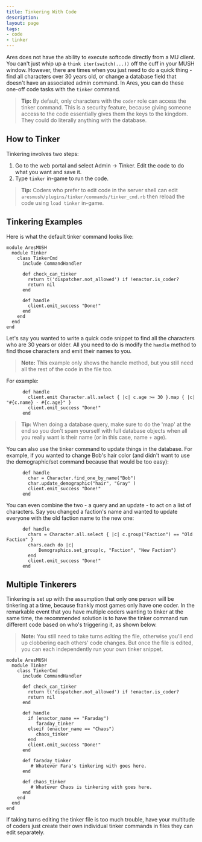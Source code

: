 ```yaml
---
title: Tinkering With Code
description:
layout: page
tags: 
- code
- tinker
---
```


Ares does not have the ability to execute softcode directly from a MU client.  You can't just whip up a `think iter(switch(...))` off the cuff in your MUSH window.   However, there are times when you just need to do a quick thing - find all characters over 30 years old, or change a database field that doesn't have an associated admin command.  In Ares, you can do these one-off code tasks with the `tinker` command.

> **Tip:** By default, only characters with the `coder` role can access the tinker command.  This is a security feature, because giving someone access to the code essentially gives them the keys to the kingdom.  They could do literally anything with the database.

## How to Tinker

Tinkering involves two steps:

1. Go to the web portal and select Admin -> Tinker.  Edit the code to do what you want and save it.
2. Type `tinker` in-game to run the code.

> **Tip:** Coders who prefer to edit code in the server shell can edit `aresmush/plugins/tinker/commands/tinker_cmd.rb` then reload the code using `load tinker` in-game.

## Tinkering Examples

Here is what the default tinker command looks like:

    module AresMUSH
      module Tinker
        class TinkerCmd
          include CommandHandler
            
          def check_can_tinker
            return t('dispatcher.not_allowed') if !enactor.is_coder?
            return nil
          end
      
          def handle
            client.emit_success "Done!"
          end
        end
      end
    end


Let's say you wanted to write a quick code snippet to find all the characters who are 30 years or older.  All you need to do is modify the `handle` method to find those characters and emit their names to you.  

> **Note:** This example only shows the handle method, but you still need all the rest of the code in the file too.

For example:

          def handle
            client.emit Character.all.select { |c| c.age >= 30 }.map { |c| "#{c.name} - #{c.age}" }
            client.emit_success "Done!"
          end

> **Tip:** When doing a database query, make sure to do the 'map' at the end so you don't spam yourself with full database objects when all you really want is their name (or in this case, name + age).

You can also use the tinker command to update things in the database.  For example, if you wanted to change Bob's hair color (and didn't want to use the demographic/set command because that would be too easy):

          def handle
            char = Character.find_one_by_name("Bob")
            char.update_demographic("hair", "Gray" )
            client.emit_success "Done!"
          end

You can even combine the two - a query and an update - to act on a list of characters.  Say you changed a faction's name and wanted to update everyone with the old faction name to the new one:

          def handle
            chars = Character.all.select { |c| c.group("Faction") == "Old Faction" }
            chars.each do |c|
                Demographics.set_group(c, "Faction", "New Faction")
            end
            client.emit_success "Done!"
          end


## Multiple Tinkerers

Tinkering is set up with the assumption that only one person will be tinkering at a time, because frankly most games only have one coder.   In the remarkable event that you have multiple coders wanting to tinker at the same time, the recommended solution is to have the tinker command run different code based on who's triggering it, as shown below.

> **Note:** You still need to take turns _editing_ the file, otherwise you'll end up clobbering each others' code changes.  But once the file is edited, you can each independently run your own tinker snippet.

    module AresMUSH
      module Tinker
        class TinkerCmd
          include CommandHandler
            
          def check_can_tinker
            return t('dispatcher.not_allowed') if !enactor.is_coder?
            return nil
          end
      
          def handle
            if (enactor_name == "Faraday")
               faraday_tinker
            elseif (enactor_name == "Chaos")
               chaos_tinker
            end
            client.emit_success "Done!"
          end
          
          def faraday_tinker
             # Whatever Fara's tinkering with goes here.
          end
          
          def chaos_tinker
             # Whatever Chaos is tinkering with goes here.
          end
        end
      end
    end

If taking turns editing the tinker file is too much trouble, have your multitude of coders just create their own individual tinker commands in files they can edit separately.